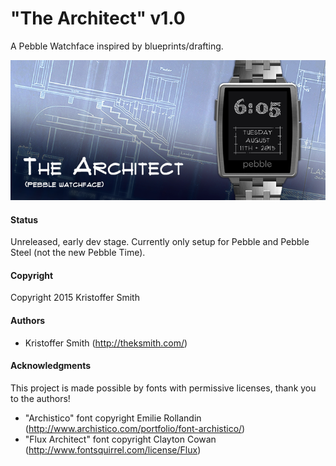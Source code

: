 # "The Architect" v1.0

A Pebble Watchface inspired by blueprints/drafting.

![Alt text](/marketing/banner1.png?raw=true "The Architect Banner Image")


#### Status

Unreleased, early dev stage. Currently only setup for Pebble and Pebble Steel (not the new Pebble Time).


#### Copyright

Copyright 2015 Kristoffer Smith


#### Authors

+	Kristoffer Smith (http://theksmith.com/)


#### Acknowledgments

This project is made possible by fonts with permissive licenses, thank you to the authors!
+	"Archistico" font copyright Emilie Rollandin (http://www.archistico.com/portfolio/font-archistico/)
+	"Flux Architect" font copyright Clayton Cowan (http://www.fontsquirrel.com/license/Flux)
